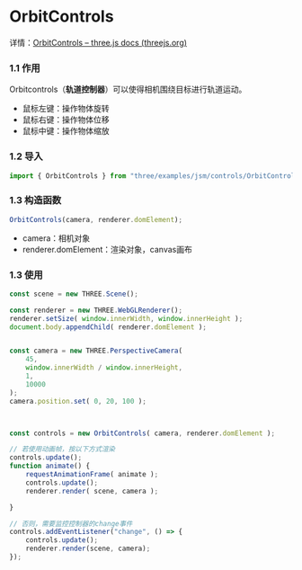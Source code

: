 # OrbitControls

详情：[OrbitControls – three.js docs (threejs.org)](https://threejs.org/docs/?q=cont#examples/zh/controls/OrbitControls)

### 1.1 作用

Orbitcontrols（**轨道控制器**）可以使得相机围绕目标进行轨道运动。

- 鼠标左键：操作物体旋转
- 鼠标右键：操作物体位移
- 鼠标中键：操作物体缩放

### 1.2 导入

```js
import { OrbitControls } from "three/examples/jsm/controls/OrbitControls.js";
```

### 1.3 构造函数

```js
OrbitControls(camera, renderer.domElement);
```

- camera：相机对象
- renderer.domElement：渲染对象，canvas画布

### 1.3 使用

```js
const scene = new THREE.Scene();

const renderer = new THREE.WebGLRenderer();
renderer.setSize( window.innerWidth, window.innerHeight );
document.body.appendChild( renderer.domElement );


const camera = new THREE.PerspectiveCamera( 
    45,
    window.innerWidth / window.innerHeight,
    1, 
    10000 
);
camera.position.set( 0, 20, 100 );



const controls = new OrbitControls( camera, renderer.domElement );

// 若使用动画帧，按以下方式渲染
controls.update();
function animate() {
    requestAnimationFrame( animate );
    controls.update();
    renderer.render( scene, camera );

}

// 否则，需要监控控制器的change事件
controls.addEventListener("change", () => {
    controls.update();
    renderer.render(scene, camera);
});
```

